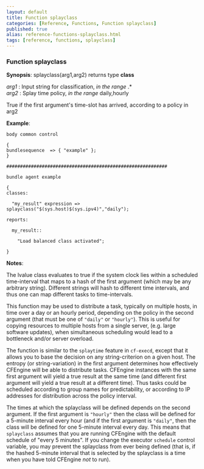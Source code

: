 ```yaml
---
layout: default
title: Function splayclass
categories: [Reference, Functions, Function splayclass]
published: true
alias: reference-functions-splayclass.html
tags: [reference, functions, splayclass]
---
```


### Function splayclass

**Synopsis**: splayclass(arg1,arg2) returns type **class**

  
 *arg1* : Input string for classification, *in the range* .\*   
 *arg2* : Splay time policy, *in the range* daily,hourly   

True if the first argument's time-slot has arrived, according to a
policy in arg2

**Example**:  
   

```cf3
body common control

{
bundlesequence  => { "example" };
}

###########################################################

bundle agent example

{     
classes:

  "my_result" expression => splayclass("$(sys.host)$(sys.ipv4)","daily");

reports:

  my_result::

    "Load balanced class activated";

}
```

**Notes**:  
   

The lvalue class evaluates to true if the system clock lies within a
scheduled time-interval that maps to a hash of the first argument (which
may be any arbitrary string). Different strings will hash to different
time intervals, and thus one can map different tasks to time-intervals.

This function may be used to distribute a task, typically on multiple
hosts, in time over a day or an hourly period, depending on the policy
in the second argument (that must be one of `"daily"` or `"hourly"`).
This is useful for copying resources to multiple hosts from a single
server, (e.g. large software updates), when simultaneous scheduling
would lead to a bottleneck and/or server overload.

The function is similar to the `splaytime` feature in `cf-execd`, except
that it allows you to base the decision on any string-criterion on a
given host. The entropy (or string-variation) in the first argument
determines how effectively CFEngine will be able to distribute tasks.
CFEngine instances with the same first argument will yield a true result
at the same time (and different first argument will yield a true result
at a different time). Thus tasks could be scheduled according to group
names for predictability, or according to IP addresses for distribution
across the policy interval.

The times at which the splayclass will be defined depends on the second
argument. If the first argument is `"hourly"` then the class will be
defined for a 5-minute interval every hour (and if the first argument is
`"daily"`, then the class will be defined for one 5-minute interval
every day. This means that `splayclass` assumes that you are running
CFEngine with the default schedule of "every 5 minutes". If you change
the executor `schedule` control variable, you may prevent the splayclass
from ever being defined (that is, if the hashed 5-minute interval that
is selected by the splayclass is a time when you have told CFEngine
*not* to run).
